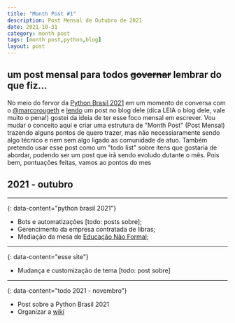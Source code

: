 ```yaml
---
title: "Month Post #1"
description: Post Mensal de Outubro de 2021
date: 2021-10-31
category: month post
tags: [month post,python,blog]
layout: post
---
```


## um post mensal para todos ~~governar~~ lembrar do que fiz...

No meio do fervor da [Python Brasil 2021](https://2021.pythonbrasil.org.br/) em um momento de conversa com o [@marcorougeth](https://twitter.com/marcorougeth) e [lendo](https://rgth.co/pt-br/blog/oss-atualizacao-1/) um post no blog dele (dica LEIA o blog dele, vale muito o pena!) gostei da ideia de ter esse foco mensal em escrever.
Vou mudar o conceito aqui e criar uma estrutura de "Month Post" (Post Mensal) trazendo alguns pontos de quero trazer, mas não necessiaramente sendo algo técnico e nem sem algo ligado as comunidade de atuo. Também pretendo usar esse post como um "todo list" sobre itens que gostaria de abordar, podendo ser um post que irã sendo evoludo dutante o mês.
Pois bem, pontuações feitas, vamos ao pontos do mes

## 2021 - outubro

---
{: data-content="python brasil 2021"}

* Bots e automatizações [todo: posts sobre];
* Gerencimento da empresa contratada de libras;
* Mediação da mesa de [Educação Não Formal](https://www.youtube.com/watch?v=4xrgUjNRqK4);

---
{: data-content="esse site"}
* Mudança e customização de tema [todo: post sobre]

---
{: data-content="todo 2021 - novembro"}
* Post sobre a Python Brasil 2021
* Organizar a [wiki](/wiki)

